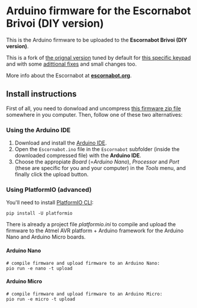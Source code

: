 # Arduino firmware for the Escornabot Brivoi (DIY version)

This is the Arduino firmware to be uploaded to the **Escornabot Brivoi (DIY version)**.

This is a fork of [the orignal version](https://github.com/escornabot/arduino) tuned by default for [this specific keypad](https://github.com/mgesteiro/escornakeypad) and with some [adittional fixes](https://github.com/escornabot/arduino/pull/18) and small changes too.

More info about the Escornabot at **[escornabot.org](https://escornabot.org)**.


## Install instructions

First of all, you need to donwload and uncompress [this firmware zip file](https://github.com/roboteach-es/escornabot-firmware-DIY/archive/refs/heads/stable.zip) somewhere in you computer. Then, follow one of these two alternatives:

### Using the Arduino IDE

1. Download and install the [Arduino IDE](https://www.arduino.cc/en/Main/Software).
2. Open the `Escornabot.ino` file in the `Escornabot` subfolder (inside the downloaded compressed file) with the **Arduino IDE**.
3. Choose the appropiate *Board* (=*Arduino Nano*), *Processor* and *Port* (these are specific for you and your computer) in the *Tools* menu, and finally click the upload button.


### Using PlatformIO (advanced)

You'll need to install [PlatformIO CLI](https://platformio.org/install/cli):

    pip install -U platformio

There is already a project file *platformio.ini* to compile and upload the
firmware to the Atmel AVR platform + Arduino framework for the Arduino Nano
and Arduino Micro boards.

#### Arduino Nano

    # compile firmware and upload firmware to an Arduino Nano:
    pio run -e nano -t upload

#### Arduino Micro

    # compile firmware and upload firmware to an Arduino Micro:
    pio run -e micro -t upload
